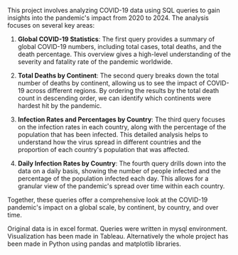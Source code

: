This project involves analyzing COVID-19 data using SQL queries to gain insights into the pandemic's impact from 2020 to 2024. The analysis focuses on several key areas:

1. **Global COVID-19 Statistics**: The first query provides a summary of global COVID-19 numbers, including total cases, total deaths, and the death percentage.
   This overview gives a high-level understanding of the severity and fatality rate of the pandemic worldwide.

2. **Total Deaths by Continent**: The second query breaks down the total number of deaths by continent, allowing us to see the impact of COVID-19 across different regions.
    By ordering the results by the total death count in descending order, we can identify which continents were hardest hit by the pandemic.

3. **Infection Rates and Percentages by Country**: The third query focuses on the infection rates in each country, along with the percentage of the population that has been infected.
   This detailed analysis helps to understand how the virus spread in different countries and the proportion of each country's population that was affected.

4. **Daily Infection Rates by Country**: The fourth query drills down into the data on a daily basis, showing the number of people infected and the percentage of the population
   infected each day. This allows for a granular view of the pandemic's spread over time within each country.

Together, these queries offer a comprehensive look at the COVID-19 pandemic's impact on a global scale, by continent, by country, and over time.

Original data is in excel format.
Queries were written in mysql environment.
Visualization has been made in Tableau.
Alternatively the whole project has been made in Python using pandas and matplotlib libraries.
